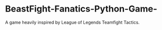 # BeastFight-Fanatics-Python-Game-
A game heavily inspired by League of Legends Teamfight Tactics. 
